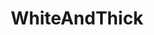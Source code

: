 ---
title: WhiteAndThick
crosslinks:
- livven
- BustyNaturalPornstars
- deepthroat
- IWantToSuckCock
- anal
- freeuse
- dirtysmall
- tipsdonttouch
- MFMsizecomparison
- AlliRae
- Roughanal
- 60fpsporn
- cumsluts
- AvaAddams
---